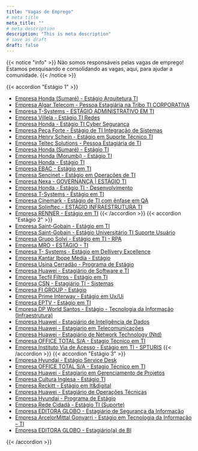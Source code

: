 ```yaml
---
title: "Vagas de Emprego"
# meta title
meta_title: ""
# meta description
description: "This is meta description"
# save as draft
draft: false
---
```


{{< notice "info" >}}
Não somos responsáveis pelas vagas de emprego! Estamos pesquisando e consolidando as vagas, aqui, para ajudar a comunidade.
{{< /notice >}}

<!-- <hr> -->
<!-- ### Estágio -->


<!-- - [Empresa XXX - XXX](https) -->


{{< accordion "Estágio 1" >}}
- [Empresa Honda (Sumaré) - Estágio Arquitetura TI](https://honda.gupy.io/job/eyJqb2JJZCI6NzUwMDUyOSwic291cmNlIjoiZ3VweV9wb3J0YWwifQ==?jobBoardSource=gupy_portal)
- [Empresa Algar Telecom - Pessoa Estagiária na Tribo TI CORPORATIVA](https://algartelecom.gupy.io/job/eyJqb2JJZCI6NzQ3MjA2OCwic291cmNlIjoiZ3VweV9wb3J0YWwifQ==?jobBoardSource=gupy_portal)
- [Empresa T-Systems - ESTÁGIO ADMINISTRATIVO EM TI](https://t-systems.gupy.io/job/eyJqb2JJZCI6NzYwMjU0MCwic291cmNlIjoiZ3VweV9wb3J0YWwifQ==?jobBoardSource=gupy_portal)
- [Empresa Villela - Estágio TI Redes](https://villelabrasilbank.gupy.io/job/eyJqb2JJZCI6NzU5OTYwNSwic291cmNlIjoiZ3VweV9wb3J0YWwifQ==?jobBoardSource=gupy_portal)
- [Empresa Honda - Estágio TI Cyber Segurança](https://honda.gupy.io/job/eyJqb2JJZCI6NzU1MzA3OSwic291cmNlIjoiZ3VweV9wb3J0YWwifQ==?jobBoardSource=gupy_portal)
- [Empresa Peça Forte - Estágio de TI Integração de Sistemas](https://gruporeal.gupy.io/job/eyJqb2JJZCI6NzU5NzQ3Mywic291cmNlIjoiZ3VweV9wb3J0YWwifQ==?jobBoardSource=gupy_portal)
- [Empresa Henry Schein - Estágio em Suporte Técnico TI](https://henryschein.gupy.io/job/eyJqb2JJZCI6NzU5NDAzNSwic291cmNlIjoiZ3VweV9wb3J0YWwifQ==?jobBoardSource=gupy_portal)
- [Empresa Teltec Solutions - Pessoa Estagiária de TI](https://teltecsolutions.gupy.io/job/eyJqb2JJZCI6NzU2NjUzOSwic291cmNlIjoiZ3VweV9wb3J0YWwifQ==?jobBoardSource=gupy_portal)
- [Empresa Honda (Sumaré) - Estágio TI](https://honda.gupy.io/job/eyJqb2JJZCI6NzU1MzA3NSwic291cmNlIjoiZ3VweV9wb3J0YWwifQ==?jobBoardSource=gupy_portal)
- [Empresa Honda (Morumbi) - Estágio TI](https://honda.gupy.io/job/eyJqb2JJZCI6NzU1MjI3Nywic291cmNlIjoiZ3VweV9wb3J0YWwifQ==?jobBoardSource=gupy_portal)
- [Empresa Honda - Estágio TI](https://honda.gupy.io/job/eyJqb2JJZCI6NzU1MjI3Nywic291cmNlIjoiZ3VweV9wb3J0YWwifQ==?jobBoardSource=gupy_portal)
- [Empresa EBAC - Estágio em TI](https://ebac.gupy.io/job/eyJqb2JJZCI6NzU2MTU0OSwic291cmNlIjoiZ3VweV9wb3J0YWwifQ==?jobBoardSource=gupy_portal)
- [Empresa Sencinet - Estágio em Operações de TI](https://sencinetbrasil.gupy.io/job/eyJqb2JJZCI6NzU0NDcwMiwic291cmNlIjoiZ3VweV9wb3J0YWwifQ==?jobBoardSource=gupy_portal)
- [Empresa Nexa - GOVERNANÇA | ESTÁGIO TI](https://nexatecnologia.gupy.io/job/eyJqb2JJZCI6NzUxMzUyOCwic291cmNlIjoiZ3VweV9wb3J0YWwifQ==?jobBoardSource=gupy_portal)
- [Empresa Honda - Estágio TI - Desenvolvimento](https://honda.gupy.io/job/eyJqb2JJZCI6NzQwNTY1NSwic291cmNlIjoiZ3VweV9wb3J0YWwifQ==?jobBoardSource=gupy_portal)
- [Empresa T-Systems - Estágio em TI](https://t-systems.gupy.io/job/eyJqb2JJZCI6NzQ5MjYzMywic291cmNlIjoiZ3VweV9wb3J0YWwifQ==?jobBoardSource=gupy_portal)
- [Empresa Cinemark - Estágio de TI com ênfase em QA](https://cinemark.gupy.io/job/eyJqb2JJZCI6NzQ5MjMxMCwic291cmNlIjoiZ3VweV9wb3J0YWwifQ==?jobBoardSource=gupy_portal)
- [Empresa Solinftec - ESTÁGIO INFRAESTRUTURA TI](https://solinftec.gupy.io/job/eyJqb2JJZCI6NzQ1ODUzMywic291cmNlIjoiZ3VweV9wb3J0YWwifQ==?jobBoardSource=gupy_portal)
- [Empresa RENNER - Estágio em TI](https://encantech.gupy.io/job/eyJqb2JJZCI6NzQ1MjA2OSwic291cmNlIjoiZ3VweV9wb3J0YWwifQ==?jobBoardSource=gupy_portal)
{{< /accordion >}}
{{< accordion "Estágio 2" >}}
- [Empresa Saint-Gobain - Estágio em TI](https://saintgobainbrasil.gupy.io/job/eyJqb2JJZCI6NzQzOTg2Nywic291cmNlIjoiZ3VweV9wb3J0YWwifQ==?jobBoardSource=gupy_portal)
- [Empresa Saint-Gobain - Estágio Universitário TI Suporte Usuário](https://saintgobainbrasil.gupy.io/job/eyJqb2JJZCI6NzQzOTg2Nywic291cmNlIjoiZ3VweV9wb3J0YWwifQ==?jobBoardSource=gupy_portal)
- [Empresa Grupo Solví - Estágio em TI - RPA](https://programaestagiosolvi.gupy.io/job/eyJqb2JJZCI6NzMyNzI4Nywic291cmNlIjoiZ3VweV9wb3J0YWwifQ==?jobBoardSource=gupy_portal)
- [Empresa MRO - ESTÁGIO - TI](https://mroativa.gupy.io/job/eyJqb2JJZCI6NzI1MTcyMSwic291cmNlIjoiZ3VweV9wb3J0YWwifQ==?jobBoardSource=gupy_portal)
- [Empresa T- Systems - Estágio em Dellivery Excellence](https://www.vagas.com.br/vagas/v2665931/estagio-em-dellivery-excellence)
- [Empresa Kantar Ibope Media - Estágio](https://www.vagas.com.br/vagas/v2665450/estagio-p-ciencias-da-computacao-processamento-de-dados-analise-de-sistemas-e-correlatos-uniestacio)
- [Empresa Usina Cerradão - Programa de Estágio](https://www.vagas.com.br/vagas/v2665229/programa-de-estagio-cerradao-colhendo-novos-talentos)
- [Empresa Huawei - Estagiário de Software e TI](https://www.vagas.com.br/vagas/v2664881/estagiario-de-software-e-ti-brazil-software-business-dept)
- [Empresa Tecfil Filtros - Estágio em TI](https://www.vagas.com.br/vagas/v2664751/estagio-em-t-i)
- [Empresa CSN - Estagiário TI - Sistemas](https://www.vagas.com.br/vagas/v2664452/estagiario-ti-sistemas)
- [Empresa FI GROUP - Estágio](https://www.vagas.com.br/vagas/v2664444/estagio-engenharia-da-computacao-analise-e-desenvolvimento-de-sistemas-ti-ou-sistemas-de-informacao)
- [Empresa Prime Interway - Estágio em Ux/Ui](https://www.vagas.com.br/vagas/v2664497/estagio-em-ux-ui)
- [Empresa EPTV - Estágio em TI](https://www.vagas.com.br/vagas/v2664015/estagio-em-t-i)
- [Empresa DP World Santos - Estágio - Tecnologia da Informação (Infraestrutura)](https://www.vagas.com.br/vagas/v2663658/estagio-tecnologia-da-informacao-infraestrutura)
- [Empresa Huawei - Estagiário de Inteligência de Dados](https://www.vagas.com.br/vagas/v2663353/estagiario-de-inteligencia-de)
- [Empresa Huawei - Estagiario em Telecomunicações](https://www.vagas.com.br/vagas/v2662957/estagiario-em-telecomunicacoes)
- [Empresa Huawei - Estagiário de Network Technology (Ntd)](https://www.vagas.com.br/vagas/v2662583/estagiario-de-network-technology-ntd)
- [Empresa OFFICE TOTAL S/A - Estagio Técnico em TI](https://www.vagas.com.br/vagas/v2662218/estagio-tecnico-em-ti)
- [Empresa Instituto Via de Acesso - Estágio em TI - SPTURIS](https://www.vagas.com.br/vagas/v2661755/estagio-em-ti-spturis)
{{< /accordion >}}
{{< accordion "Estágio 3" >}}
- [Empresa Hyundai - Estágio Service Desk](https://www.vagas.com.br/vagas/v2669416/estagio-service-desk)
- [Empresa OFFICE TOTAL S/A - Estagio Técnico em TI](https://www.vagas.com.br/vagas/v2669574/estagio-tecnico-em-ti)
- [Empresa Huawei - Estagiario em Gerenciamento de Projetos](https://www.vagas.com.br/vagas/v2668710/estagiario-em-gerenciamento-de-projetos-delivery)
- [Empresa Cultura Inglesa - Estágio TI](https://www.vagas.com.br/vagas/v2668369/estagio-ti)
- [Empresa Reckitt - Estágio em It&digital](https://www.vagas.com.br/vagas/v2667986/estagio-em-it-digital-reckitt-comercial)
- [Empresa Huawei - Estagiário de Operações Técnicas](https://www.vagas.com.br/vagas/v2668069/estagiario-de-operacoes-tecnicas)
- [Empresa Hyundai - Programa de Estágio](https://www.vagas.com.br/vagas/v2666793/programa-de-estagio-1s2025-hyundai-motor-brasil)
- [Empresa Rede Cidadã - Estágio TI (Suporte)](https://www.vagas.com.br/vagas/v2660868/estagio-ti-suporte)
- [Empresa EDITORA GLOBO - Estagiário de Segurança da Informação](https://www.vagas.com.br/vagas/v2660381/estagiario-de-seguranca-da-informacao)
- [Empresa ArcelorMittal Gonvarri - Estágio em Tecnologia da Informação – TI](https://www.vagas.com.br/vagas/v2659923/estagio-em-tecnologia-da-informacao-ti)
- [Empresa EDITORA GLOBO - Estagiário(a) de BI](https://www.vagas.com.br/vagas/v2659308/estagiario-a-de-bi)
<!-- - [Empresa XXX - XXX](https) -->
{{< /accordion >}}

<!-- {{< accordion "Efetivo" >}}

- [Empresa Itaú - ANL ENGENHARIA TI SR - PRIVATE](https://vemproitau.gupy.io/job/eyJqb2JJZCI6NjY1ODI2OSwic291cmNlIjoiZ3VweV9wb3J0YWwifQ==?jobBoardSource=gupy_portal)
- [Empresa Alper Carreiras - ANALISTA INFRAESTRUTURA TI I](https://alpercarreiras.gupy.io/job/eyJqb2JJZCI6NjYxNTE1MCwic291cmNlIjoiZ3VweV9wb3J0YWwifQ==?jobBoardSource=gupy_portal)
- [Empresa Beyond HR - Assistente/Analista de TI](https://beyondhr.gupy.io/job/eyJqb2JJZCI6NjY5MTY4MCwic291cmNlIjoiZ3VweV9wb3J0YWwifQ==?jobBoardSource=gupy_portal)
- [Empresa Grupo Elo - Assistente/Analista de TI](https://grupoelo.gupy.io/job/eyJqb2JJZCI6NjY4MzQ4Niwic291cmNlIjoiZ3VweV9wb3J0YWwifQ==?jobBoardSource=gupy_portal)
- [Empresa Bradesco - Especialista em Infraestrutura de TI](https://pageoutsourcingbr.gupy.io/job/eyJqb2JJZCI6NjY3ODAyOSwic291cmNlIjoiZ3VweV9wb3J0YWwifQ==?jobBoardSource=gupy_portal)
- [Empresa Tivit - Analista de TI PL - N1](https://tivit.gupy.io/job/eyJqb2JJZCI6NjY1MzM2MSwic291cmNlIjoiZ3VweV9wb3J0YWwifQ==?jobBoardSource=gupy_portal)
- [Empresa Tivit - Analista de TI JR - N1](https://tivit.gupy.io/job/eyJqb2JJZCI6NjY1MzIxMCwic291cmNlIjoiZ3VweV9wb3J0YWwifQ==?jobBoardSource=gupy_portal)
- [Empresa REFIT - Analista Desenvolvedor de Sistemas](https://www.vagas.com.br/vagas/v2607594/analista-desenvolvedor-de-sistemas)
- [Empresa TOTVS - Analista de Qualidade de Software Pleno - QA](https://www.vagas.com.br/vagas/v2607870/analista-de-qualidade-de-software-pleno-qa)
- [Empresa Hospital Pequeno Príncipe - Desenvolvedor de Sistemas I](https://www.vagas.com.br/vagas/v2607907/desenvolvedor-de-sistemas-i)
- [Empresa TOTVS - Analista de Arquitetura Digital Pleno](https://www.vagas.com.br/vagas/v2607612/analista-de-arquitetura-digital-pleno)
- [Empresa Hospital Pequeno Príncipe - Analista de Suporte I](https://www.vagas.com.br/vagas/v2607878/analista-de-suporte-i)
- [Empresa TOTVS - Pessoa Desenvolvedora Advpl Sênior](https://www.vagas.com.br/vagas/v2607669/pessoa-desenvolvedora-advpl-senior)
- [Empresa TOTVS - Pessoa Desenvolvedora Front End Pleno](https://www.vagas.com.br/vagas/v2607654/pessoa-desenvolvedora-front-end-pleno)
- [Empresa Hospital Pequeno Príncipe - Analista de Dados I](https://www.vagas.com.br/vagas/v2607890/analista-de-dados-i)
- [Empresa AMAGGI - Analista de Sistemas | Desenvolvedor .net](https://www.vagas.com.br/vagas/v2607154/analista-de-sistemas-desenvolvedor-net)
- [Empresa UniSul - Técnico em Suporte de TI](https://www.vagas.com.br/vagas/v2607558/tecnico-em-suporte-de-ti)
- [Empresa A.C.Camargo Cancer Center - Supervisor de Dados III](https://www.vagas.com.br/vagas/v2606652/supervisor-de-dados-iii)
- [Empresa TOTVS - Pessoa Executiva de Inside Sales I](https://www.vagas.com.br/vagas/v2606815/pessoa-executiva-de-inside-sales-i)
- [Empresa TOTVS - Desenvolvedor de Software Back-End Pleno - Java](https://www.vagas.com.br/vagas/v2606662/desenvolvedor-de-software-back-end-pleno-java)
- [Empresa Elera Renováveis - Analista Pl Infraestrutura](https://www.vagas.com.br/vagas/v2606689/analista-pl-infraestrutura)
- [Empresa TOTVS - Analista de Segurança da Informação Pleno](https://www.vagas.com.br/vagas/v2606684/analista-de-seguranca-da-informacao-pleno)
- [Empresa TOTVS - Especialista de Segurança da Informação](https://www.vagas.com.br/vagas/v2606691/especialista-de-seguranca-da-informacao)
- [Empresa Convergint Brasil - Analista Programador Sdai](https://www.vagas.com.br/vagas/v2590942/analista-programador-sdai)
- [Empresa RTM - Analista de Infraestrutura Jr.](https://www.vagas.com.br/vagas/v2607109/analista-de-infraestrutura-jr)
- [Empresa TOTVS - Especialista Fullstack](https://www.vagas.com.br/vagas/v2607029/especialista-fullstack)

{{< /accordion >}} -->
